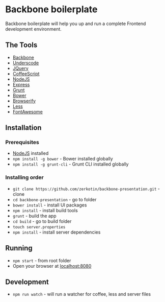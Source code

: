 # Backbone boilerplate
Backbone boilerplate will help you up and run a complete Frontend development environment.

## The Tools
- [Backbone](http://backbonejs.org/)
- [Underscode](http://underscorejs.org/)
- [JQuery](https://jquery.com/)
- [CoffeeScript](http://coffeescript.org/)
- [NodeJS](https://nodejs.org/en/)
- [Express](https://expressjs.com/)
- [Grunt](https://gruntjs.com/)
- [Bower](https://bower.io)
- [Browserify](http://browserify.org/)
- [Less](http://lesscss.org/)
- [FontAwesome](http://fontawesome.io/)

## Installation

### Prerequisites
- [NodeJS](https://nodejs.org/en/) installed
- `npm install -g bower` - Bower installed globally
- `npm install -g grunt-cli` - Grunt CLI installed globally

### Installing order
- `git clone https://github.com/zerkotin/backbone-presentation.git` - clone
- `cd backbone-presentation` - go to folder
- `bower install` - install UI packages
- `npm install` - install build tools
- `grunt` - build the app
- `cd build` - go to build folder
- `touch server.properties`
- `npm install` - install server dependencies

## Running
- `npm start` - from root folder
- Open your browser at [localhost:8080](http://localhost:8080/)

## Development
- `npm run watch` - will run a watcher for coffee, less and server files


